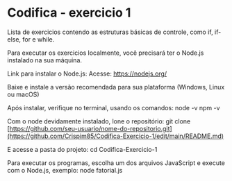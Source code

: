 # Codifica - exercicio 1
Lista de exercicios contendo as estruturas básicas de controle, como if, if-else, for e while.

Para executar os exercicios localmente, você precisará ter o Node.js instalado na sua máquina.

Link para instalar o Node.js:
Acesse: https://nodejs.org/

Baixe e instale a versão recomendada para sua plataforma (Windows, Linux ou macOS)

Após instalar, verifique no terminal, usando os comandos:
node -v
npm -v

Com o node devidamente instalado, lone o repositório:
git clone [https://github.com/seu-usuario/nome-do-repositorio.git](https://github.com/Crispim85/Codifica-Exercicio-1/edit/main/README.md)

E acesse a pasta do projeto:
cd Codifica-Exercicio-1

Para executar os programas, escolha um dos arquivos JavaScript e execute com o Node.js, exemplo:
node fatorial.js
